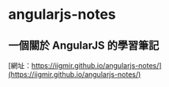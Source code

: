 # angularjs-notes
## 一個關於 AngularJS 的學習筆記
[網址：https://iigmir.github.io/angularjs-notes/](https://iigmir.github.io/angularjs-notes/)